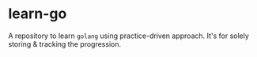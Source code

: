 # learn-go
A repository to learn `golang` using practice-driven approach. It's for solely storing &amp; tracking the progression.
